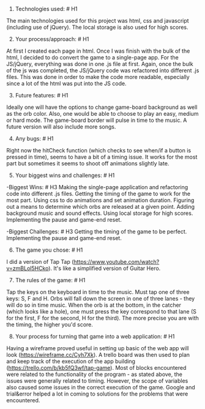 1. Technologies used: # H1

The main technologies used for this project was html, css and javascript (including use of jQuery). The local storage is also used for high scores. 

2. Your process/approach: # H1

At first I created each page in html. Once I was finish with the bulk of the html, I decided to do convert the game to a single-page app. For the JS/jQuery, everything was done in one .js file at first. Again, once the bulk of the js was completed, the JS/jQuery code was refactored into different .js files. This was done in order to make the code more readable, especially since a lot of the html was put into the JS code.

3. Future features: # H1

Ideally one will have the options to change game-board background as well as the orb color. Also, one would be able to choose to play an easy, medium or hard mode. The game-board border will pulse in time to the music. A future version will also include more songs.

4. Any bugs: # H1

Right now the hitCheck function (which checks to see when/if a button is pressed in time), seems to have a bit of a timing issue. It works for the most part but sometimes it seems to shoot off animations slightly late.

5. Your biggest wins and challenges: # H1

-Biggest Wins: # H3
Making the single-page application and refactoring code into different .js files.
Getting the timing of the game to work for the most part.
Using css to do animations and set animation duration.
Figuring out a means to determine which orbs are released at a given point.
Adding background music and sound effects.
Using local storage for high scores.
Implementing the pause and game-end reset. 

-Biggest Challenges: # H3
Getting the timing of the game to be perfect.
Implementing the pause and game-end reset.


6. The game you chose: # H1

I did a version of Tap Tap (https://www.youtube.com/watch?v=zmBLol5HCko). It's like a simplified version of Guitar Hero.

7. The rules of the game: # H1

Tap the keys on the keyboard in time to the music. Must tap one of three keys: S, F and H. Orbs will fall down the screen in one of three lanes - they will do so in time music. When the orb is at the bottom, in the catcher (which looks like a hole), one must press the key correspond to that lane (S for the first, F for the second, H for the third). The more precise you are with the timing, the higher you'd score.

8. Your process for turning that game into a web application: # H1

Having a wireframe proved useful in setting up basic of the web app will look (https://wireframe.cc/Cyh7Xk). A trello board was then used to plan and keep track of the execution of the app building (https://trello.com/b/kb5fQ3wf/tap-game). Most of blocks encountered were related to the functionality of the program - as stated above, the issues were generally related to timing. However, the scope of variables also caused some issues in the correct execution of the game. Google and trial&error helped a lot in coming to solutions for the problems that were encountered.